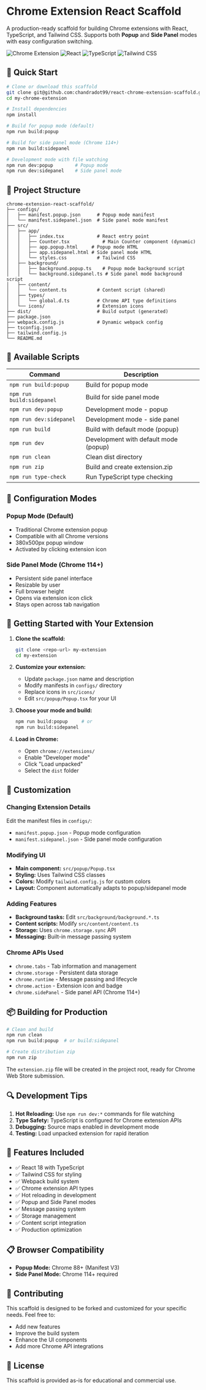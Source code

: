 # Chrome Extension React Scaffold

A production-ready scaffold for building Chrome extensions with React, TypeScript, and Tailwind CSS. Supports both **Popup** and **Side Panel** modes with easy configuration switching.

![Chrome Extension](https://img.shields.io/badge/Chrome%20Extension-Manifest%20V3-blue)
![React](https://img.shields.io/badge/React-18-61dafb)
![TypeScript](https://img.shields.io/badge/TypeScript-5.3-3178c6)
![Tailwind CSS](https://img.shields.io/badge/Tailwind%20CSS-3.3-38bdf8)

## 🚀 Quick Start

```bash
# Clone or download this scaffold
git clone git@github.com:chandradot99/react-chrome-extension-scaffold.git my-chrome-extension
cd my-chrome-extension

# Install dependencies
npm install

# Build for popup mode (default)
npm run build:popup

# Build for side panel mode (Chrome 114+)
npm run build:sidepanel

# Development mode with file watching
npm run dev:popup        # Popup mode
npm run dev:sidepanel    # Side panel mode
```

## 📁 Project Structure

```
chrome-extension-react-scaffold/
├── configs/
│   ├── manifest.popup.json      # Popup mode manifest
│   └── manifest.sidepanel.json  # Side panel mode manifest
├── src/
│   ├── app/
│   │   ├── index.tsx            # React entry point
│   │   ├── Counter.tsx            # Main Counter component (dynamic)
│   │   ├── app.popup.html     # Popup mode HTML
│   │   ├── app.sidepanel.html # Side panel mode HTML
│   │   └── styles.css           # Tailwind CSS
│   ├── background/
│   │   ├── background.popup.ts    # Popup mode background script
│   │   └── background.sidepanel.ts # Side panel mode background script
│   ├── content/
│   │   └── content.ts           # Content script (shared)
│   ├── types/
│   │   └── global.d.ts          # Chrome API type definitions
│   └── icons/                   # Extension icons
├── dist/                        # Build output (generated)
├── package.json
├── webpack.config.js            # Dynamic webpack config
├── tsconfig.json
├── tailwind.config.js
└── README.md
```

## 🎯 Available Scripts

| Command | Description |
|---------|-------------|
| `npm run build:popup` | Build for popup mode |
| `npm run build:sidepanel` | Build for side panel mode |
| `npm run dev:popup` | Development mode - popup |
| `npm run dev:sidepanel` | Development mode - side panel |
| `npm run build` | Build with default mode (popup) |
| `npm run dev` | Development with default mode (popup) |
| `npm run clean` | Clean dist directory |
| `npm run zip` | Build and create extension.zip |
| `npm run type-check` | Run TypeScript type checking |

## 🔧 Configuration Modes

### Popup Mode (Default)
- Traditional Chrome extension popup
- Compatible with all Chrome versions
- 380x500px popup window
- Activated by clicking extension icon

### Side Panel Mode (Chrome 114+)
- Persistent side panel interface
- Resizable by user
- Full browser height
- Opens via extension icon click
- Stays open across tab navigation

## 🚀 Getting Started with Your Extension

1. **Clone the scaffold:**
   ```bash
   git clone <repo-url> my-extension
   cd my-extension
   ```

2. **Customize your extension:**
   - Update `package.json` name and description
   - Modify manifests in `configs/` directory
   - Replace icons in `src/icons/`
   - Edit `src/popup/Popup.tsx` for your UI

3. **Choose your mode and build:**
   ```bash
   npm run build:popup     # or
   npm run build:sidepanel
   ```

4. **Load in Chrome:**
   - Open `chrome://extensions/`
   - Enable "Developer mode"
   - Click "Load unpacked"
   - Select the `dist` folder

## 🎨 Customization

### Changing Extension Details
Edit the manifest files in `configs/`:
- `manifest.popup.json` - Popup mode configuration
- `manifest.sidepanel.json` - Side panel mode configuration

### Modifying UI
- **Main component:** `src/popup/Popup.tsx`
- **Styling:** Uses Tailwind CSS classes
- **Colors:** Modify `tailwind.config.js` for custom colors
- **Layout:** Component automatically adapts to popup/sidepanel mode

### Adding Features
- **Background tasks:** Edit `src/background/background.*.ts`
- **Content scripts:** Modify `src/content/content.ts`
- **Storage:** Uses `chrome.storage.sync` API
- **Messaging:** Built-in message passing system

### Chrome APIs Used
- `chrome.tabs` - Tab information and management
- `chrome.storage` - Persistent data storage
- `chrome.runtime` - Message passing and lifecycle
- `chrome.action` - Extension icon and badge
- `chrome.sidePanel` - Side panel API (Chrome 114+)

## 📦 Building for Production

```bash
# Clean and build
npm run clean
npm run build:popup  # or build:sidepanel

# Create distribution zip
npm run zip
```

The `extension.zip` file will be created in the project root, ready for Chrome Web Store submission.

## 🔍 Development Tips

1. **Hot Reloading:** Use `npm run dev:*` commands for file watching
2. **Type Safety:** TypeScript is configured for Chrome extension APIs
3. **Debugging:** Source maps enabled in development mode
4. **Testing:** Load unpacked extension for rapid iteration

## 🌟 Features Included

- ✅ React 18 with TypeScript
- ✅ Tailwind CSS for styling
- ✅ Webpack build system
- ✅ Chrome extension API types
- ✅ Hot reloading in development
- ✅ Popup and Side Panel modes
- ✅ Message passing system
- ✅ Storage management
- ✅ Content script integration
- ✅ Production optimization

## 📋 Browser Compatibility

- **Popup Mode:** Chrome 88+ (Manifest V3)
- **Side Panel Mode:** Chrome 114+ required

## 🤝 Contributing

This scaffold is designed to be forked and customized for your specific needs. Feel free to:
- Add new features
- Improve the build system
- Enhance the UI components
- Add more Chrome API integrations

## 📄 License

This scaffold is provided as-is for educational and commercial use.